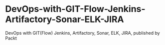 # DevOps-with-GIT-Flow-Jenkins-Artifactory-Sonar-ELK-JIRA
DevOps with GIT(Flow) Jenkins, Artifactory, Sonar, ELK, JIRA, published by Packt
